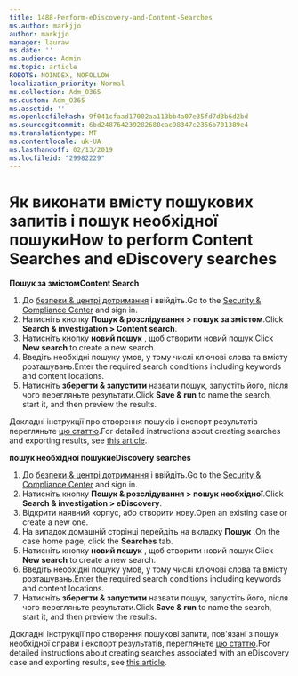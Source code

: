 ```yaml
---
title: 1488-Perform-eDiscovery-and-Content-Searches
ms.author: markjjo
author: markjjo
manager: lauraw
ms.date: ''
ms.audience: Admin
ms.topic: article
ROBOTS: NOINDEX, NOFOLLOW
localization_priority: Normal
ms.collection: Adm_O365
ms.custom: Adm_O365
ms.assetid: ''
ms.openlocfilehash: 9f041cfaad17002aa113bb4a07e35fd7d3b6d2bd
ms.sourcegitcommit: 6bd248764239282688cac98347c2356b701389e4
ms.translationtype: MT
ms.contentlocale: uk-UA
ms.lasthandoff: 02/13/2019
ms.locfileid: "29982229"
---
```

# <a name="how-to-perform-content-searches-and-ediscovery-searches"></a><span data-ttu-id="82872-102">Як виконати вмісту пошукових запитів і пошук необхідної пошуки</span><span class="sxs-lookup"><span data-stu-id="82872-102">How to perform Content Searches and eDiscovery searches</span></span>

<span data-ttu-id="82872-103">**Пошук за змістом**</span><span class="sxs-lookup"><span data-stu-id="82872-103">**Content Search**</span></span>

1. <span data-ttu-id="82872-104">До [безпеки & центрі дотримання](https://protection.office.com) і ввійдіть.</span><span class="sxs-lookup"><span data-stu-id="82872-104">Go to the [Security & Compliance Center](https://protection.office.com) and sign in.</span></span>
2. <span data-ttu-id="82872-105">Натисніть кнопку **Пошук & розслідування > пошук за змістом**.</span><span class="sxs-lookup"><span data-stu-id="82872-105">Click **Search & investigation > Content search**.</span></span>
3. <span data-ttu-id="82872-106">Натисніть кнопку **новий пошук** , щоб створити новий пошук.</span><span class="sxs-lookup"><span data-stu-id="82872-106">Click **New search** to create a new search.</span></span>
4. <span data-ttu-id="82872-107">Введіть необхідні пошуку умов, у тому числі ключові слова та вмісту розташувань.</span><span class="sxs-lookup"><span data-stu-id="82872-107">Enter the required search conditions including keywords and content locations.</span></span>  
5. <span data-ttu-id="82872-108">Натисніть **зберегти & запустити** назвати пошук, запустіть його, після чого перегляньте результати.</span><span class="sxs-lookup"><span data-stu-id="82872-108">Click **Save & run** to name the search, start it, and then preview the results.</span></span> 
 
<span data-ttu-id="82872-109">Докладні інструкції про створення пошуків і експорт результатів перегляньте [цю статтю](https://docs.microsoft.com/office365/securitycompliance/content-search).</span><span class="sxs-lookup"><span data-stu-id="82872-109">For detailed instructions about creating searches and exporting results, see [this article](https://docs.microsoft.com/office365/securitycompliance/content-search).</span></span>

<span data-ttu-id="82872-110">**пошук необхідної пошуки**</span><span class="sxs-lookup"><span data-stu-id="82872-110">**eDiscovery searches**</span></span>

1. <span data-ttu-id="82872-111">До [безпеки & центрі дотримання](https://protection.office.com) і ввійдіть.</span><span class="sxs-lookup"><span data-stu-id="82872-111">Go to the [Security & Compliance Center](https://protection.office.com) and sign in.</span></span>
2. <span data-ttu-id="82872-112">Натисніть кнопку **Пошук & розслідування > пошук необхідної**.</span><span class="sxs-lookup"><span data-stu-id="82872-112">Click **Search & investigation > eDiscovery**.</span></span>
3. <span data-ttu-id="82872-113">Відкрити наявний корпус, або створити нову.</span><span class="sxs-lookup"><span data-stu-id="82872-113">Open an existing case or create a new one.</span></span>
4. <span data-ttu-id="82872-114">На випадок домашній сторінці перейдіть на вкладку **Пошук** .</span><span class="sxs-lookup"><span data-stu-id="82872-114">On the case home page, click the **Searches** tab.</span></span>  
5. <span data-ttu-id="82872-115">Натисніть кнопку **новий пошук** , щоб створити новий пошук.</span><span class="sxs-lookup"><span data-stu-id="82872-115">Click **New search** to create a new search.</span></span>
6. <span data-ttu-id="82872-116">Введіть необхідні пошуку умов, у тому числі ключові слова та вмісту розташувань.</span><span class="sxs-lookup"><span data-stu-id="82872-116">Enter the required search conditions including keywords and content locations.</span></span>  
7. <span data-ttu-id="82872-117">Натисніть **зберегти & запустити** назвати пошук, запустіть його, після чого перегляньте результати.</span><span class="sxs-lookup"><span data-stu-id="82872-117">Click **Save & run** to name the search, start it, and then preview the results.</span></span>

<span data-ttu-id="82872-118">Докладні інструкції про створення пошукові запити, пов'язані з пошук необхідної справи і експорт результатів, перегляньте [цю статтю](https://docs.microsoft.com/office365/securitycompliance/ediscovery-cases).</span><span class="sxs-lookup"><span data-stu-id="82872-118">For detailed instructions about creating searches associated with an eDiscovery case and exporting results, see [this article](https://docs.microsoft.com/office365/securitycompliance/ediscovery-cases).</span></span>